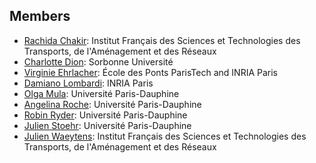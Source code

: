 ## Members

* [Rachida Chakir](http://www.ifsttar.fr/menu-haut/annuaire/fiche-personnelle/personne/chakir-rachida/): Institut Français des Sciences et Technologies des Transports, de l'Aménagement et des Réseaux
* [Charlotte Dion](http://samm.univ-paris1.fr/DION-Charlotte-849): Sorbonne Université
* [Virginie Ehrlacher](https://team.inria.fr/matherials/team-members/virginie-ehrlacher-galland/): École des Ponts ParisTech and INRIA Paris
* [Damiano Lombardi](https://team.inria.fr/reo/team-members/damiano-lombardi/): INRIA Paris
* [Olga Mula](https://www.ceremade.dauphine.fr/~mula/): Université Paris-Dauphine
* [Angelina Roche](https://www.ceremade.dauphine.fr/~roche/): Université Paris-Dauphine
* [Robin Ryder](https://www.ceremade.dauphine.fr/~ryder/): Université Paris-Dauphine
* [Julien Stoehr](https://www.ceremade.dauphine.fr/~stoehr/): Université Paris-Dauphine
* [Julien Waeytens](http://www.ifsttar.fr/menu-haut/annuaire/fiche-personnelle/personne/waeytens-julien/): Institut Français des Sciences et Technologies des Transports, de l'Aménagement et des Réseaux

